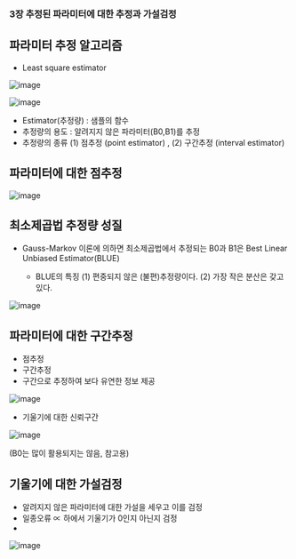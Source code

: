### 3장 추정된 파라미터에 대한 추정과 가설검정

## 파라미터 추정 알고리즘

- Least square estimator

![image](https://user-images.githubusercontent.com/79880336/109811240-e75f6400-7c6d-11eb-9d36-1ce055975d8b.png)


![image](https://user-images.githubusercontent.com/79880336/109665420-7d818480-7bb1-11eb-9e5b-a22f48d21fa8.png)

- Estimator(추정량) : 샘플의 함수 
- 추정량의 용도 : 알려지지 않은 파라미터(B0,B1)를 추정
- 추정량의 종류
(1) 점추정 (point estimator) , (2) 구간추정 (interval estimator)

## 파라미터에 대한 점추정

![image](https://user-images.githubusercontent.com/79880336/109665456-870aec80-7bb1-11eb-84d6-ddd1c722025c.png)


## 최소제곱법 추정량 성질
- Gauss-Markov 이론에 의하면 최소제곱법에서 추정되는 B0과 B1은 Best Linear Unbiased Estimator(BLUE)

  - BLUE의 특징
    (1) 편중되지 않은 (불편)추정량이다.
    (2) 가장 작은 분산은 갖고 있다.
    
 ![image](https://user-images.githubusercontent.com/79880336/109664724-c8e76300-7bb0-11eb-9c00-84d6e1ec5d00.png)

## 파라미터에 대한 구간추정
- 점추정 
- 구간추정
- 구간으로 추정하여 보다 유연한 정보 제공

![image](https://user-images.githubusercontent.com/79880336/109664852-ef0d0300-7bb0-11eb-8255-ca89a9880712.png)

- 기울기에 대한 신뢰구간

![image](https://user-images.githubusercontent.com/79880336/109664907-00560f80-7bb1-11eb-815c-5a9c30444be5.png)

(B0는 많이 활용되지는 않음, 참고용)

## 기울기에 대한 가설검정
- 알려지지 않은 파라미터에 대한 가설을 세우고 이를 검정
- 일종오류 ∝ 하에서 기울기가 0인지 아닌지 검정
- 
![image](https://user-images.githubusercontent.com/79880336/109815451-fd235800-7c72-11eb-90b3-e0a242da645f.png)

